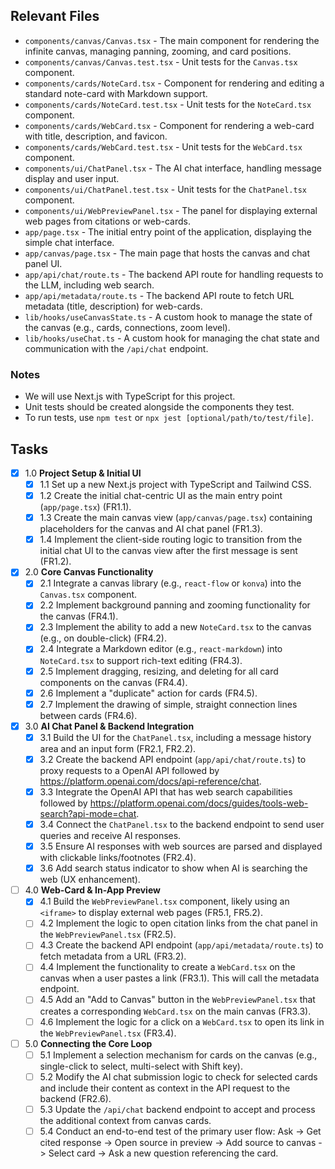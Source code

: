 ## Relevant Files

- `components/canvas/Canvas.tsx` - The main component for rendering the infinite canvas, managing panning, zooming, and card positions.
- `components/canvas/Canvas.test.tsx` - Unit tests for the `Canvas.tsx` component.
- `components/cards/NoteCard.tsx` - Component for rendering and editing a standard note-card with Markdown support.
- `components/cards/NoteCard.test.tsx` - Unit tests for the `NoteCard.tsx` component.
- `components/cards/WebCard.tsx` - Component for rendering a web-card with title, description, and favicon.
- `components/cards/WebCard.test.tsx` - Unit tests for the `WebCard.tsx` component.
- `components/ui/ChatPanel.tsx` - The AI chat interface, handling message display and user input.
- `components/ui/ChatPanel.test.tsx` - Unit tests for the `ChatPanel.tsx` component.
- `components/ui/WebPreviewPanel.tsx` - The panel for displaying external web pages from citations or web-cards.
- `app/page.tsx` - The initial entry point of the application, displaying the simple chat interface.
- `app/canvas/page.tsx` - The main page that hosts the canvas and chat panel UI.
- `app/api/chat/route.ts` - The backend API route for handling requests to the LLM, including web search.
- `app/api/metadata/route.ts` - The backend API route to fetch URL metadata (title, description) for web-cards.
- `lib/hooks/useCanvasState.ts` - A custom hook to manage the state of the canvas (e.g., cards, connections, zoom level).
- `lib/hooks/useChat.ts` - A custom hook for managing the chat state and communication with the `/api/chat` endpoint.

### Notes

- We will use Next.js with TypeScript for this project.
- Unit tests should be created alongside the components they test.
- To run tests, use `npm test` or `npx jest [optional/path/to/test/file]`.

## Tasks

- [x] 1.0 **Project Setup & Initial UI**
  - [x] 1.1 Set up a new Next.js project with TypeScript and Tailwind CSS.
  - [x] 1.2 Create the initial chat-centric UI as the main entry point (`app/page.tsx`) (FR1.1).
  - [x] 1.3 Create the main canvas view (`app/canvas/page.tsx`) containing placeholders for the canvas and AI chat panel (FR1.3).
  - [x] 1.4 Implement the client-side routing logic to transition from the initial chat UI to the canvas view after the first message is sent (FR1.2).

- [x] 2.0 **Core Canvas Functionality**
  - [x] 2.1 Integrate a canvas library (e.g., `react-flow` or `konva`) into the `Canvas.tsx` component.
  - [x] 2.2 Implement background panning and zooming functionality for the canvas (FR4.1).
  - [x] 2.3 Implement the ability to add a new `NoteCard.tsx` to the canvas (e.g., on double-click) (FR4.2).
  - [x] 2.4 Integrate a Markdown editor (e.g., `react-markdown`) into `NoteCard.tsx` to support rich-text editing (FR4.3).
  - [x] 2.5 Implement dragging, resizing, and deleting for all card components on the canvas (FR4.4).
  - [x] 2.6 Implement a "duplicate" action for cards (FR4.5).
  - [x] 2.7 Implement the drawing of simple, straight connection lines between cards (FR4.6).

- [x] 3.0 **AI Chat Panel & Backend Integration**
  - [x] 3.1 Build the UI for the `ChatPanel.tsx`, including a message history area and an input form (FR2.1, FR2.2).
  - [x] 3.2 Create the backend API endpoint (`app/api/chat/route.ts`) to proxy requests to a OpenAI API followed by https://platform.openai.com/docs/api-reference/chat.
  - [x] 3.3 Integrate the OpenAI API that has web search capabilities followed by https://platform.openai.com/docs/guides/tools-web-search?api-mode=chat.
  - [x] 3.4 Connect the `ChatPanel.tsx` to the backend endpoint to send user queries and receive AI responses.
  - [x] 3.5 Ensure AI responses with web sources are parsed and displayed with clickable links/footnotes (FR2.4).
  - [x] 3.6 Add search status indicator to show when AI is searching the web (UX enhancement).

- [ ] 4.0 **Web-Card & In-App Preview**
  - [x] 4.1 Build the `WebPreviewPanel.tsx` component, likely using an `<iframe>` to display external web pages (FR5.1, FR5.2).
  - [ ] 4.2 Implement the logic to open citation links from the chat panel in the `WebPreviewPanel.tsx` (FR2.5).
  - [ ] 4.3 Create the backend API endpoint (`app/api/metadata/route.ts`) to fetch metadata from a URL (FR3.2).
  - [ ] 4.4 Implement the functionality to create a `WebCard.tsx` on the canvas when a user pastes a link (FR3.1). This will call the metadata endpoint.
  - [ ] 4.5 Add an "Add to Canvas" button in the `WebPreviewPanel.tsx` that creates a corresponding `WebCard.tsx` on the main canvas (FR3.3).
  - [ ] 4.6 Implement the logic for a click on a `WebCard.tsx` to open its link in the `WebPreviewPanel.tsx` (FR3.4).

- [ ] 5.0 **Connecting the Core Loop**
  - [ ] 5.1 Implement a selection mechanism for cards on the canvas (e.g., single-click to select, multi-select with Shift key).
  - [ ] 5.2 Modify the AI chat submission logic to check for selected cards and include their content as context in the API request to the backend (FR2.6).
  - [ ] 5.3 Update the `/api/chat` backend endpoint to accept and process the additional context from canvas cards.
  - [ ] 5.4 Conduct an end-to-end test of the primary user flow: Ask -> Get cited response -> Open source in preview -> Add source to canvas -> Select card -> Ask a new question referencing the card. 